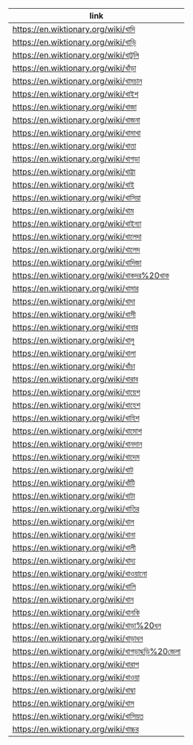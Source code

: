 |link|
|----|
|https://en.wiktionary.org/wiki/খাদি|
|https://en.wiktionary.org/wiki/খাড়ি|
|https://en.wiktionary.org/wiki/খাটুলি|
|https://en.wiktionary.org/wiki/খাঁড়া|
|https://en.wiktionary.org/wiki/খামচান|
|https://en.wiktionary.org/wiki/খাইশ|
|https://en.wiktionary.org/wiki/খাজা|
|https://en.wiktionary.org/wiki/খাজনা|
|https://en.wiktionary.org/wiki/খামাখা|
|https://en.wiktionary.org/wiki/খাতা|
|https://en.wiktionary.org/wiki/খাগড়া|
|https://en.wiktionary.org/wiki/খাট্টা|
|https://en.wiktionary.org/wiki/খাই|
|https://en.wiktionary.org/wiki/খাসিয়া|
|https://en.wiktionary.org/wiki/খাম|
|https://en.wiktionary.org/wiki/খাইন্যা|
|https://en.wiktionary.org/wiki/খালেদা|
|https://en.wiktionary.org/wiki/খালেদ|
|https://en.wiktionary.org/wiki/খাদিজা|
|https://en.wiktionary.org/wiki/খাকদর%20খাক|
|https://en.wiktionary.org/wiki/খামার|
|https://en.wiktionary.org/wiki/খাদা|
|https://en.wiktionary.org/wiki/খাসী|
|https://en.wiktionary.org/wiki/খাবার|
|https://en.wiktionary.org/wiki/খালু|
|https://en.wiktionary.org/wiki/খালা|
|https://en.wiktionary.org/wiki/খাঁচা|
|https://en.wiktionary.org/wiki/খারাব|
|https://en.wiktionary.org/wiki/খায়েশ|
|https://en.wiktionary.org/wiki/খাহেশ|
|https://en.wiktionary.org/wiki/খাহিশ|
|https://en.wiktionary.org/wiki/খামোশ|
|https://en.wiktionary.org/wiki/খানদান|
|https://en.wiktionary.org/wiki/খাদেম|
|https://en.wiktionary.org/wiki/খাট|
|https://en.wiktionary.org/wiki/খাঁটি|
|https://en.wiktionary.org/wiki/খাটা|
|https://en.wiktionary.org/wiki/খাতির|
|https://en.wiktionary.org/wiki/খাল|
|https://en.wiktionary.org/wiki/খানা|
|https://en.wiktionary.org/wiki/খালী|
|https://en.wiktionary.org/wiki/খাদ্য|
|https://en.wiktionary.org/wiki/খাওয়ানো|
|https://en.wiktionary.org/wiki/খালি|
|https://en.wiktionary.org/wiki/খান|
|https://en.wiktionary.org/wiki/খানকি|
|https://en.wiktionary.org/wiki/খাড়া%20ধন|
|https://en.wiktionary.org/wiki/খাড়াধন|
|https://en.wiktionary.org/wiki/খাগড়াছড়ি%20জেলা|
|https://en.wiktionary.org/wiki/খারাপ|
|https://en.wiktionary.org/wiki/খাওয়া|
|https://en.wiktionary.org/wiki/খাম্বা|
|https://en.wiktionary.org/wiki/খাস|
|https://en.wiktionary.org/wiki/খাসিয়ত|
|https://en.wiktionary.org/wiki/খাচ্চর|
